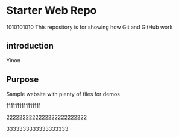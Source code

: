 # Starter Web Repo
1010101010
This repository is for showing how Git and GitHub work
## introduction
Yinon 
## Purpose

Sample website with plenty of files for demos


1111111111111111



2222222222222222222222222


3333333333333333333
